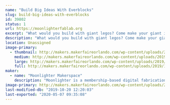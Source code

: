 ```yaml
---
name: "Build Big Ideas With Everblocks"
slug: build-big-ideas-with-everblocks
id: 39802
status: 1
url: https://moonlighterfablab.org
excerpt: "What would you build with giant legos? Come make your giant ideas a reality with Moonlighter Makerspace and Everblock!"
description: "What would you build with giant legos? Come make your giant ideas a reality with Moonlighter Makerspace and Everblock!"
location: Unassigned
image-primary:
  - thumbnail: http://makers.makerfaireorlando.com/wp-content/uploads/2019/10/IMG_8136-150x150.jpg
    medium: http://makers.makerfaireorlando.com/wp-content/uploads/2019/10/IMG_8136-300x225.jpg
    large: http://makers.makerfaireorlando.com/wp-content/uploads/2019/10/IMG_8136-1024x768.jpg
    full: http://makers.makerfaireorlando.com/wp-content/uploads/2019/10/IMG_8136.jpg
maker:
  - name: "Moonlighter Makerspace"
    description: "Moonlighter is a membership-based digital fabrication lab, S.T.E.A.M. learning center, and creative co-working space. We feature and support local creators and aspire to engage our communities with fun educational experiences that foster the growing maker movement. "
image-primary: http://makers.makerfaireorlando.com/wp-content/uploads/2017/08/Moonlighter_Logo-967x1024.png
last-modified-db: "2019-10-20 12:20:03"
last-exported: "2020-05-07 09:35:08"
---
```


